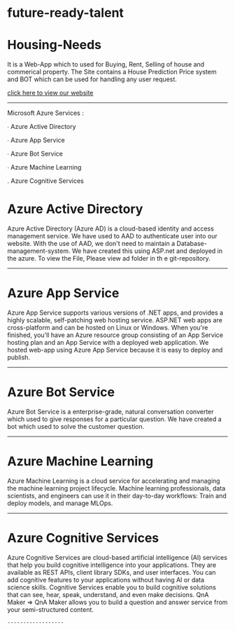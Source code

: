 # future-ready-talent

# Housing-Needs

  It is a Web-App which to used for Buying, Rent, Selling of house and commerical property. The Site contains a House Prediction Price system and BOT which can be used for handling any user request.
  
  [click here to view our website ](https://housingneedwebapp20220326093643.azurewebsites.net/)
  
------------------

Microsoft Azure Services :

∙ Azure Active Directory 

∙ Azure App Service

∙ Azure Bot Service

∙ Azure Machine Learning

. Azure Cognitive Services

# Azure Active Directory
  Azure Active Directory (Azure AD) is a cloud-based identity and access management service. We have used to AAD to authenticate user into our website. With the use of AAD, we don't need to maintain a Database-management-system. We have created this using ASP.net and deployed in the azure. To view the File, Please view ad folder in th e git-repository.  
  
------------------
  
# Azure App Service
   Azure App Service supports various versions of .NET apps, and provides a highly scalable, self-patching web hosting service. ASP.NET web apps are cross-platform and can be hosted on Linux or Windows. When you're finished, you'll have an Azure resource group consisting of an App Service hosting plan and an App Service with a deployed web application. We hosted web-app using Azure App Service because it is easy to deploy and publish.
  
 ------------------
 
 #  Azure Bot Service
   Azure Bot Service is a enterprise-grade, natural conversation converter which used to give responses for a particular question. We have created a bot which used to solve the customer question.
    
  ------------------
 # Azure Machine Learning   
   Azure Machine Learning is a cloud service for accelerating and managing the machine learning project lifecycle. Machine learning professionals, data scientists, and engineers can use it in their day-to-day workflows: Train and deploy models, and manage MLOps.
   
   ------------------

 # Azure Cognitive Services
   Azure Cognitive Services are cloud-based artificial intelligence (AI) services that help you build cognitive intelligence into your applications. They are available as REST APIs, client library SDKs, and user interfaces. You can add cognitive features to your applications without having AI or data science skills. Cognitive Services enable you to build cognitive solutions that can see, hear, speak, understand, and even make decisions.
    QnA Maker => QnA Maker allows you to build a question and answer service from your semi-structured content.
    
    ------------------
 


